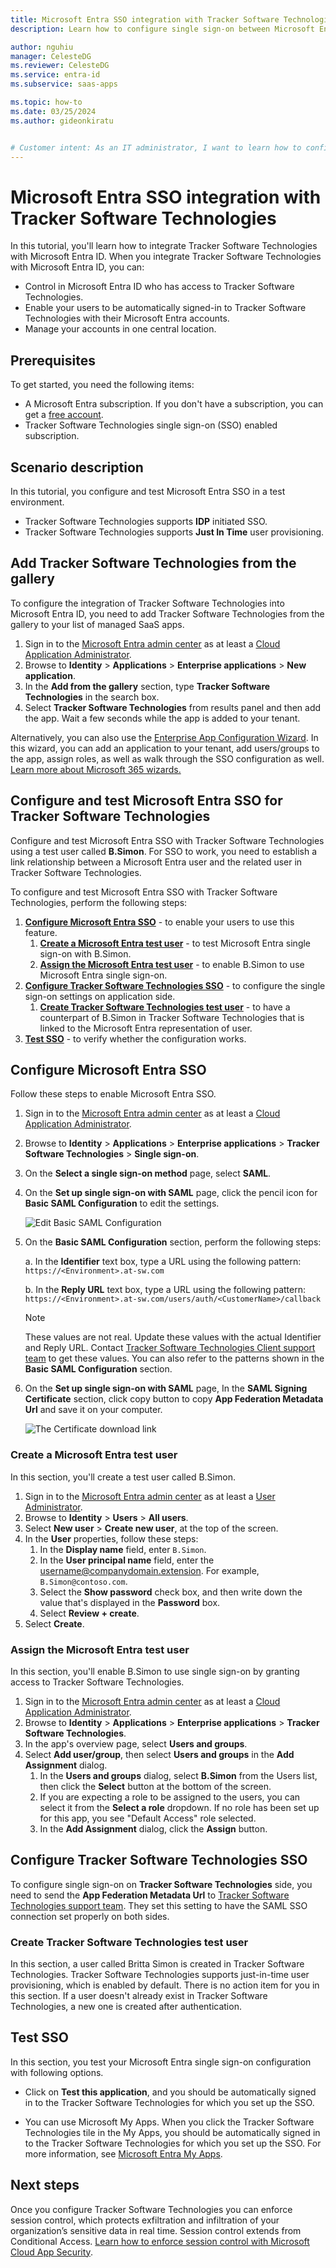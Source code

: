 ```yaml
---
title: Microsoft Entra SSO integration with Tracker Software Technologies
description: Learn how to configure single sign-on between Microsoft Entra ID and Tracker Software Technologies.

author: nguhiu
manager: CelesteDG
ms.reviewer: CelesteDG
ms.service: entra-id
ms.subservice: saas-apps

ms.topic: how-to
ms.date: 03/25/2024
ms.author: gideonkiratu


# Customer intent: As an IT administrator, I want to learn how to configure single sign-on between Microsoft Entra ID and Tracker Software Technologies so that I can control who has access to Tracker Software Technologies, enable automatic sign-in with Microsoft Entra accounts, and manage my accounts in one central location.
---
```


# Microsoft Entra SSO integration with Tracker Software Technologies

In this tutorial, you'll learn how to integrate Tracker Software Technologies with Microsoft Entra ID. When you integrate Tracker Software Technologies with Microsoft Entra ID, you can:

* Control in Microsoft Entra ID who has access to Tracker Software Technologies.
* Enable your users to be automatically signed-in to Tracker Software Technologies with their Microsoft Entra accounts.
* Manage your accounts in one central location.

## Prerequisites

To get started, you need the following items:

* A Microsoft Entra subscription. If you don't have a subscription, you can get a [free account](https://azure.microsoft.com/free/).
* Tracker Software Technologies single sign-on (SSO) enabled subscription.

## Scenario description

In this tutorial, you configure and test Microsoft Entra SSO in a test environment.

* Tracker Software Technologies supports **IDP** initiated SSO.
* Tracker Software Technologies supports **Just In Time** user provisioning.

## Add Tracker Software Technologies from the gallery

To configure the integration of Tracker Software Technologies into Microsoft Entra ID, you need to add Tracker Software Technologies from the gallery to your list of managed SaaS apps.

1. Sign in to the [Microsoft Entra admin center](https://entra.microsoft.com) as at least a [Cloud Application Administrator](~/identity/role-based-access-control/permissions-reference.md#cloud-application-administrator).
1. Browse to **Identity** > **Applications** > **Enterprise applications** > **New application**.
1. In the **Add from the gallery** section, type **Tracker Software Technologies** in the search box.
1. Select **Tracker Software Technologies** from results panel and then add the app. Wait a few seconds while the app is added to your tenant.

 Alternatively, you can also use the [Enterprise App Configuration Wizard](https://portal.office.com/AdminPortal/home?Q=Docs#/azureadappintegration). In this wizard, you can add an application to your tenant, add users/groups to the app, assign roles, as well as walk through the SSO configuration as well. [Learn more about Microsoft 365 wizards.](/microsoft-365/admin/misc/azure-ad-setup-guides)

<a name='configure-and-test-azure-ad-sso-for-tracker-software-technologies'></a>

## Configure and test Microsoft Entra SSO for Tracker Software Technologies

Configure and test Microsoft Entra SSO with Tracker Software Technologies using a test user called **B.Simon**. For SSO to work, you need to establish a link relationship between a Microsoft Entra user and the related user in Tracker Software Technologies.

To configure and test Microsoft Entra SSO with Tracker Software Technologies, perform the following steps:

1. **[Configure Microsoft Entra SSO](#configure-azure-ad-sso)** - to enable your users to use this feature.
    1. **[Create a Microsoft Entra test user](#create-an-azure-ad-test-user)** - to test Microsoft Entra single sign-on with B.Simon.
    1. **[Assign the Microsoft Entra test user](#assign-the-azure-ad-test-user)** - to enable B.Simon to use Microsoft Entra single sign-on.
1. **[Configure Tracker Software Technologies SSO](#configure-tracker-software-technologies-sso)** - to configure the single sign-on settings on application side.
    1. **[Create Tracker Software Technologies test user](#create-tracker-software-technologies-test-user)** - to have a counterpart of B.Simon in Tracker Software Technologies that is linked to the Microsoft Entra representation of user.
1. **[Test SSO](#test-sso)** - to verify whether the configuration works.

<a name='configure-azure-ad-sso'></a>

## Configure Microsoft Entra SSO

Follow these steps to enable Microsoft Entra SSO.

1. Sign in to the [Microsoft Entra admin center](https://entra.microsoft.com) as at least a [Cloud Application Administrator](~/identity/role-based-access-control/permissions-reference.md#cloud-application-administrator).
1. Browse to **Identity** > **Applications** > **Enterprise applications** > **Tracker Software Technologies** > **Single sign-on**.
1. On the **Select a single sign-on method** page, select **SAML**.
1. On the **Set up single sign-on with SAML** page, click the pencil icon for **Basic SAML Configuration** to edit the settings.

   ![Edit Basic SAML Configuration](common/edit-urls.png)

1. On the **Basic SAML Configuration** section, perform the following steps:

    a. In the **Identifier** text box, type a URL using the following pattern:
    `https://<Environment>.at-sw.com`

    b. In the **Reply URL** text box, type a URL using the following pattern:
    `https://<Environment>.at-sw.com/users/auth/<CustomerName>/callback`

	> [!NOTE]
	> These values are not real. Update these values with the actual Identifier and Reply URL. Contact [Tracker Software Technologies Client support team](mailto:admin@gtglobaltracker.com) to get these values. You can also refer to the patterns shown in the **Basic SAML Configuration** section.

1. On the **Set up single sign-on with SAML** page, In the **SAML Signing Certificate** section, click copy button to copy **App Federation Metadata Url** and save it on your computer.

	![The Certificate download link](common/copy-metadataurl.png)

<a name='create-an-azure-ad-test-user'></a>

### Create a Microsoft Entra test user

In this section, you'll create a test user called B.Simon.

1. Sign in to the [Microsoft Entra admin center](https://entra.microsoft.com) as at least a [User Administrator](~/identity/role-based-access-control/permissions-reference.md#user-administrator).
1. Browse to **Identity** > **Users** > **All users**.
1. Select **New user** > **Create new user**, at the top of the screen.
1. In the **User** properties, follow these steps:
   1. In the **Display name** field, enter `B.Simon`.  
   1. In the **User principal name** field, enter the username@companydomain.extension. For example, `B.Simon@contoso.com`.
   1. Select the **Show password** check box, and then write down the value that's displayed in the **Password** box.
   1. Select **Review + create**.
1. Select **Create**.

<a name='assign-the-azure-ad-test-user'></a>

### Assign the Microsoft Entra test user

In this section, you'll enable B.Simon to use single sign-on by granting access to Tracker Software Technologies.

1. Sign in to the [Microsoft Entra admin center](https://entra.microsoft.com) as at least a [Cloud Application Administrator](~/identity/role-based-access-control/permissions-reference.md#cloud-application-administrator).
1. Browse to **Identity** > **Applications** > **Enterprise applications** > **Tracker Software Technologies**.
1. In the app's overview page, select **Users and groups**.
1. Select **Add user/group**, then select **Users and groups** in the **Add Assignment** dialog.
   1. In the **Users and groups** dialog, select **B.Simon** from the Users list, then click the **Select** button at the bottom of the screen.
   1. If you are expecting a role to be assigned to the users, you can select it from the **Select a role** dropdown. If no role has been set up for this app, you see "Default Access" role selected.
   1. In the **Add Assignment** dialog, click the **Assign** button.

## Configure Tracker Software Technologies SSO

To configure single sign-on on **Tracker Software Technologies** side, you need to send the **App Federation Metadata Url** to [Tracker Software Technologies support team](mailto:admin@gtglobaltracker.com). They set this setting to have the SAML SSO connection set properly on both sides.

### Create Tracker Software Technologies test user

In this section, a user called Britta Simon is created in Tracker Software Technologies. Tracker Software Technologies supports just-in-time user provisioning, which is enabled by default. There is no action item for you in this section. If a user doesn't already exist in Tracker Software Technologies, a new one is created after authentication.

## Test SSO 

In this section, you test your Microsoft Entra single sign-on configuration with following options.

* Click on **Test this application**, and you should be automatically signed in to the Tracker Software Technologies for which you set up the SSO.

* You can use Microsoft My Apps. When you click the Tracker Software Technologies tile in the My Apps, you should be automatically signed in to the Tracker Software Technologies for which you set up the SSO. For more information, see [Microsoft Entra My Apps](/azure/active-directory/manage-apps/end-user-experiences#azure-ad-my-apps).

## Next steps

Once you configure Tracker Software Technologies you can enforce session control, which protects exfiltration and infiltration of your organization’s sensitive data in real time. Session control extends from Conditional Access. [Learn how to enforce session control with Microsoft Cloud App Security](/cloud-app-security/proxy-deployment-aad).
